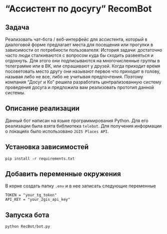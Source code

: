 
# “Ассистент по досугу” RecomBot
## Задача
Реализовать чат-бота / веб-интерфейс для ассистента, который в диалоговой форме предлагает места для посещения или прогулки в зависимости от потребности пользователя. 
История задачи: достаточно часто люди сталкиваются с вопросом куда бы сходить развеяться и отдохнуть. Для этого они подписываются на многочисленные группы в телеграмме или в ВК, или спрашивают у друзей. Когда приходит время посоветовать место другу они называют первое что приходит в голову, называя либо не все, либо не учитывая предпочтения. Поэтому компания “Досуг и Ко” решила разработать централизованную систему проведения досуга и предложила вам реализовать прототип данной системы.


## Описание реализации

Данный бот написан на языке программирования Python. Для его реализации была взята библиотека `telebot`. Для получения информации о локациях было использовано `2GIS Places API`.

## Установка зависимостей

`pip install -r requirements.txt`

## Добавить переменные окружения

В корне создать папку `.env` и в нее записать следующие переменные
```
TOKEN = "your_tg_token"
API_KEY = "your_2gis_api_key"
```

## Запуска бота

`python RecBot/bot.py `